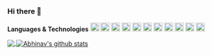 ### Hi there 👋

<!--
**Abhinav2807/Abhinav2807** is a ✨ _special_ ✨ repository because its `README.md` (this file) appears on your GitHub profile.

Here are some ideas to get you started:

- 🔭 I’m currently working on ...
- 🌱 I’m currently learning ...
- 👯 I’m looking to collaborate on ...
- 🤔 I’m looking for help with ...
- 💬 Ask me about ...
- 📫 How to reach me: ...
- 😄 Pronouns: ...
- ⚡ Fun fact: ...
-->

**Languages & Technologies**
<code><img height="20" src="https://img.icons8.com/ios-filled/2x/c-plus-plus-logo.png"></code>
<code><img height="20" src="https://img.icons8.com/color/2x/flutter.png"></code>
<code><img height="20" src="https://img.icons8.com/color/2x/dart.png"></code>
<code><img height="20" src="https://img.icons8.com/dusk/2x/python.png"></code>
<code><img height="20" src="https://img.icons8.com/color/2x/html-5.png"></code>
<code><img height="20" src="https://img.icons8.com/color/2x/css3.png"></code>
<code><img height="20" src="https://img.icons8.com/fluent/2x/android-os.png"></code>
<code><img height="20" src="https://img.icons8.com/color/2x/google-firebase-console.png"></code>
<code><img height="20" src="https://img.icons8.com/ios-filled/2x/mysql.png"></code>
<code><img height="20" src="https://img.icons8.com/color/2x/mongodb.png"></code>
<code><img height="20" src="https://img.icons8.com/color/2x/bootstrap.png"></code>

<a href="https://github.com/Abhinav2807">
  <img align="center" src="https://github-readme-stats.vercel.app/api/top-langs/?username=Abhinav2807&theme=light&hide_langs_below=1" />
</a>

<a href="https://github.com/Abhinav2807">
 <img align="center" src="https://github-readme-stats.vercel.app/api?username=Abhinav2807&show_icons=true&theme=light&line_height=27" alt="Abhinav's github stats"/>
</a>
